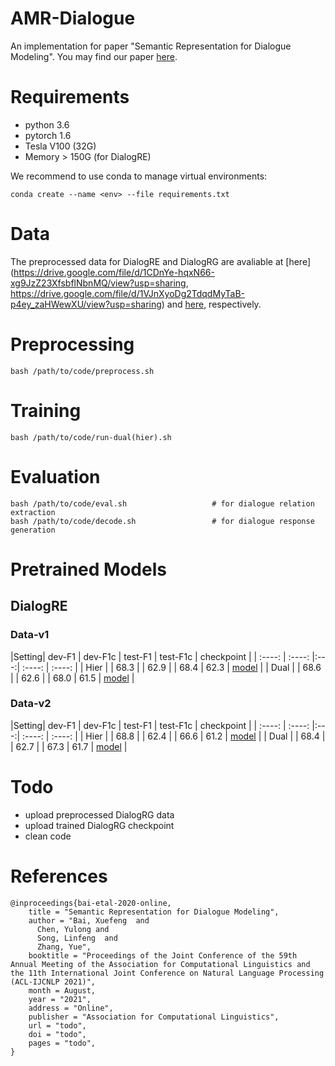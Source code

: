 # AMR-Dialogue
An implementation for paper "Semantic Representation for Dialogue Modeling".
You may find our paper [here](https://arxiv.org/pdf/2105.10188).

# Requirements
+ python 3.6
+ pytorch 1.6
+ Tesla V100 (32G)
+ Memory > 150G (for DialogRE)

We recommend to use conda to manage virtual environments:
```
conda create --name <env> --file requirements.txt
```
# Data 
The preprocessed data for DialogRE and DialogRG are avaliable at [here](https://drive.google.com/file/d/1CDnYe-hqxN66-xg9JzZ23XfsbflNbnMQ/view?usp=sharing, https://drive.google.com/file/d/1VJnXyoDg2TdqdMyTaB-p4ey_zaHWewXU/view?usp=sharing) and [here](tobeadded), respectively.

# Preprocessing
```
bash /path/to/code/preprocess.sh
```

# Training
```
bash /path/to/code/run-dual(hier).sh
```

# Evaluation
```
bash /path/to/code/eval.sh                   # for dialogue relation extraction
bash /path/to/code/decode.sh                 # for dialogue response generation
```

# Pretrained Models

## DialogRE

### Data-v1

|Setting|  dev-F1  | dev-F1c  | test-F1 | test-F1c | checkpoint |
|  :----:  | :----:  |:---:|  :----:  | :----:  |
| Hier  |  | 68.3 |  | 62.9  |  | 68.4  | 62.3 | [model](https://drive.google.com/file/d/157EpLDMct6HGzWUH36ZCudzjWCNgxh0F/view?usp=sharing) |
| Dual  |  | 68.6 |  | 62.6  |  | 68.0  | 61.5 | [model](https://drive.google.com/file/d/1eNsAEZXMZPGD-WOPyPGEwsysbMLvzL6X/view?usp=sharing) |


### Data-v2

|Setting|  dev-F1  | dev-F1c  | test-F1 | test-F1c | checkpoint |
|  :----:  | :----:  |:---:|  :----:  | :----:  |
| Hier  |  | 68.8 |  | 62.4  |  | 66.6  | 61.2 | [model](https://drive.google.com/file/d/14F0YCfBu10S_JV6-vlXHpjGyNJrMZLQC/view?usp=sharing) |
| Dual  |  | 68.4 |  | 62.7  |  | 67.3  | 61.7 | [model](https://drive.google.com/file/d/1oeosWHIva6IWGFvjEYrcPxoGhd1UZ9Kv/view?usp=sharing) |

# Todo
+ upload preprocessed DialogRG data
+ upload trained DialogRG checkpoint
+ clean code

# References
```
@inproceedings{bai-etal-2020-online,
    title = "Semantic Representation for Dialogue Modeling",
    author = "Bai, Xuefeng  and 
      Chen, Yulong and
      Song, Linfeng  and
      Zhang, Yue",
    booktitle = "Proceedings of the Joint Conference of the 59th Annual Meeting of the Association for Computational Linguistics and the 11th International Joint Conference on Natural Language Processing (ACL-IJCNLP 2021)",
    month = August,
    year = "2021",
    address = "Online",
    publisher = "Association for Computational Linguistics",
    url = "todo",
    doi = "todo",
    pages = "todo",
}
```
